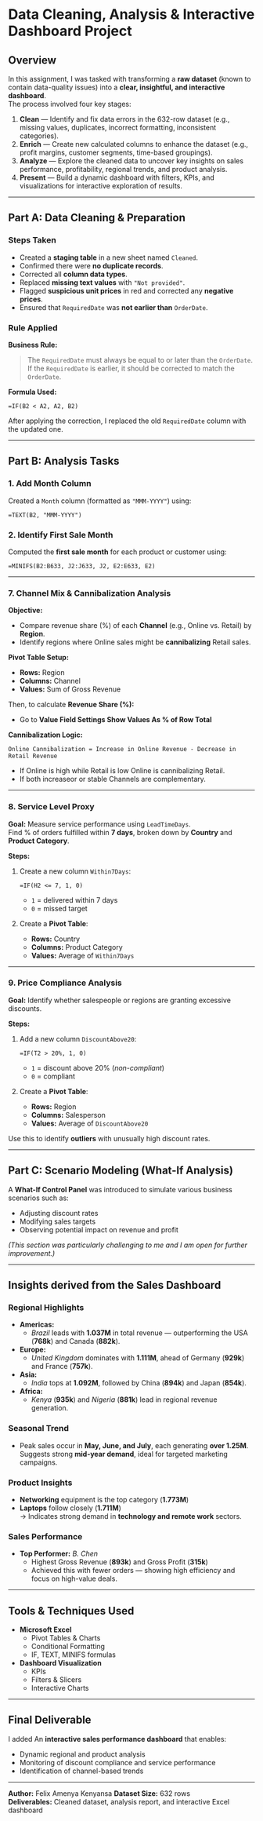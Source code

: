 #  Data Cleaning, Analysis & Interactive Dashboard Project

##  Overview
In this assignment, I was tasked with transforming a **raw dataset** (known to contain data-quality issues) into a **clear, insightful, and interactive dashboard**.  
The process involved four key stages:

1. **Clean** — Identify and fix data errors in the 632-row dataset (e.g., missing values, duplicates, incorrect formatting, inconsistent categories).  
2. **Enrich** — Create new calculated columns to enhance the dataset (e.g., profit margins, customer segments, time-based groupings).  
3. **Analyze** — Explore the cleaned data to uncover key insights on sales performance, profitability, regional trends, and product analysis.  
4. **Present** — Build a dynamic dashboard with filters, KPIs, and visualizations for interactive exploration of results.

---

## Part A: Data Cleaning & Preparation

### Steps Taken
- Created a **staging table** in a new sheet named `Cleaned`.  
- Confirmed there were **no duplicate records**.  
- Corrected all **column data types**.  
- Replaced **missing text values** with `"Not provided"`.  
- Flagged **suspicious unit prices** in red and corrected any **negative prices**.  
- Ensured that `RequiredDate` was **not earlier than** `OrderDate`.

### Rule Applied
**Business Rule:**  
> The `RequiredDate` must always be equal to or later than the `OrderDate`.  
> If the `RequiredDate` is earlier, it should be corrected to match the `OrderDate`.

**Formula Used:**  
```excel
=IF(B2 < A2, A2, B2)
```

After applying the correction, I replaced the old `RequiredDate` column with the updated one.

---

## Part B: Analysis Tasks

### 1. Add Month Column
Created a `Month` column (formatted as `"MMM-YYYY"`) using:  
```excel
=TEXT(B2, "MMM-YYYY")
```

### 2. Identify First Sale Month
Computed the **first sale month** for each product or customer using:  
```excel
=MINIFS(B2:B633, J2:J633, J2, E2:E633, E2)
```

---

### 7. Channel Mix & Cannibalization Analysis

**Objective:**
- Compare revenue share (%) of each **Channel** (e.g., Online vs. Retail) by **Region**.  
- Identify regions where Online sales might be **cannibalizing** Retail sales.

**Pivot Table Setup:**
- **Rows:** Region  
- **Columns:** Channel  
- **Values:** Sum of Gross Revenue  

Then, to calculate **Revenue Share (%):**  
- Go to **Value Field Settings  Show Values As  % of Row Total**  

**Cannibalization Logic:**
```text
Online Cannibalization = Increase in Online Revenue - Decrease in Retail Revenue
```

- If Online is high while Retail is low Online is cannibalizing Retail.  
- If both increaseor or stable Channels are complementary.

---

### 8. Service Level Proxy

**Goal:** Measure service performance using `LeadTimeDays`.  
Find % of orders fulfilled within **7 days**, broken down by **Country** and **Product Category**.

**Steps:**
1. Create a new column `Within7Days`:  
   ```excel
   =IF(H2 <= 7, 1, 0)
   ```
   - `1` = delivered within 7 days  
   - `0` = missed target  

2. Create a **Pivot Table**:  
   - **Rows:** Country  
   - **Columns:** Product Category  
   - **Values:** Average of `Within7Days`

---

### 9. Price Compliance Analysis

**Goal:** Identify whether salespeople or regions are granting excessive discounts.

**Steps:**
1. Add a new column `DiscountAbove20`:  
   ```excel
   =IF(T2 > 20%, 1, 0)
   ```
   - `1` = discount above 20% (*non-compliant*)  
   - `0` = compliant  

2. Create a **Pivot Table**:  
   - **Rows:** Region  
   - **Columns:** Salesperson  
   - **Values:** Average of `DiscountAbove20`  

Use this to identify **outliers** with unusually high discount rates.

---

##  Part C: Scenario Modeling (What-If Analysis)

A **What-If Control Panel** was introduced to simulate various business scenarios such as:
- Adjusting discount rates  
- Modifying sales targets  
- Observing potential impact on revenue and profit  

*(This section was particularly challenging to me and I am open for further improvement.)*

---

##  Insights derived from the Sales Dashboard

### Regional Highlights
- **Americas:**  
  - *Brazil* leads with **1.037M** in total revenue — outperforming the USA (**768k**) and Canada (**882k**).  
- **Europe:**  
  - *United Kingdom* dominates with **1.111M**, ahead of Germany (**929k**) and France (**757k**).  
- **Asia:**  
  - *India* tops at **1.092M**, followed by China (**894k**) and Japan (**854k**).  
- **Africa:**  
  - *Kenya* (**935k**) and *Nigeria* (**881k**) lead in regional revenue generation.

###  Seasonal Trend
- Peak sales occur in **May, June, and July**, each generating **over 1.25M**.  
  Suggests strong **mid-year demand**, ideal for targeted marketing campaigns.

###  Product Insights
- **Networking** equipment is the top category (**1.773M**)  
- **Laptops** follow closely (**1.711M**)  
  → Indicates strong demand in **technology and remote work** sectors.

###  Sales Performance
- **Top Performer:** *B. Chen*  
  - Highest Gross Revenue (**893k**) and Gross Profit (**315k**)  
  - Achieved this with fewer orders — showing high efficiency and focus on high-value deals.

---

## Tools & Techniques Used
- **Microsoft Excel**
  - Pivot Tables & Charts  
  - Conditional Formatting  
  - IF, TEXT, MINIFS formulas  
- **Dashboard Visualization**
  - KPIs  
  - Filters & Slicers  
  - Interactive Charts

---

##  Final Deliverable
I added An **interactive sales performance dashboard** that enables:
- Dynamic regional and product analysis  
- Monitoring of discount compliance and service performance  
- Identification of channel-based trends  

---

**Author:** Felix Amenya Kenyansa 
**Dataset Size:** 632 rows  
**Deliverables:** Cleaned dataset, analysis report, and interactive Excel dashboard  
